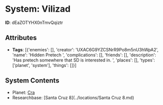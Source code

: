 # System: Vilizad

**ID**: dEaZOTYHX0nTmvQqiztr

## Attributes
- **Tags**: [{'enemies': [], 'creator': 'UXAC6G9YZCSNrR9Po8m5nU3hWpA2', 'name': 'Hidden Pretech ', 'complications': [], 'friends': [], 'description': 'Has pretech somewhere that SD is interested in. ', 'places': [], 'types': ['planet', 'system'], 'things': []}]

## System Contents
- Planet: [Cra](../planets/Cra.md)
- Researchbase: [Santa Cruz 8](../locations/Santa Cruz 8.md)

